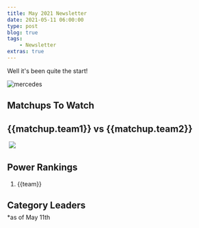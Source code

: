 ```yaml
---
title: May 2021 Newsletter
date: 2021-05-11 06:00:00
type: post
blog: true
tags:
    - Newsletter
extras: true
---
```


Well it's been quite the start!

![mercedes](https://chumley.barstoolsports.com/union/giphy/2021/04/19/85fcdf81.gif?crop=4%3A3)

## Matchups To Watch

<div class="weekContainer" v-for="week in weeks">

<div class="matchupContainer" v-for="matchup in week.matchups">

<!-- add records and place in division -->
<h2>{{matchup.team1}} vs {{matchup.team2}}</h2>
<div class="matchupImages">
<img class="team1Img" :src="matchup.team1Img">
<img class="vsLogo" src="http://static1.comicvine.com/uploads/original/11112/111129141/5440487-1122329314-52705.png">
<img class="team2Img" :src="matchup.team2Img">
</div>
<p :inner-html.prop="matchup.story | newLines"></p>

</div>

</div>

## Power Rankings
<ol>
<li v-for="team in power">{{team}}</li>
</ol>

<h2 class="titleHug">Category Leaders</h2>
*as of May 11th
<LeagueLeaders :categories="categories"/>

<style>
.authorName {
    font-size: 1rem;
}

.titleHug {
    margin-bottom: .3em;
}

.articleContainer {
    display: grid;
    grid-template-columns: auto auto;
    grid-row-gap: 1em;
    grid-column-gap: 1em;
}

@media only screen and (max-width: 1024px) {
    .articleContainer {
        grid-template-columns: auto;
    }
}

.article {
    box-shadow: 0 4px 6px 0 hsla(0, 0%, 0%, 0.2);
    cursor: pointer;
}

.article:hover {
    box-shadow: 0 8px 12px 0 hsla(0, 0%, 0%, 0.4);
}

.article > img {
    display: block;
    width: 100%;
    height: 20em;
    object-fit: cover;
}

.article > div {
    padding: 1em;
    height: 3em;
}

.article h3 {
    margin: 0;
}

.article h3, .article span {
    color: #2c3e50;
}
</style>

<script>
export default {
  data() {
    return {
        weeks: [
            {
                week: 6,
                matchups: [
                    {
                        team1: "Maine Cobra Kai",
                        team1Img: "https://www.gannett-cdn.com/presto/2020/08/18/USAT/c8dde623-1d11-4476-9845-cd85be7e1714-McCullers_on_Kelly_.jpg",
                        team2: "Hone Ron Runners",
                        team2Img: "https://images2.minutemediacdn.com/image/fetch/w_736,h_485,c_fill,g_auto,f_auto/https%3A%2F%2Ftomahawktake.com%2Fwp-content%2Fuploads%2Fgetty-images%2F2017%2F07%2F1228645822-850x560.jpeg",
                        story: "Two top teams in Koufax West. Two top teams to throw jabs on Slack. Let's do it."
                    },
                    {
                        team1: "Torrano Beisbol Birds",
                        team1Img: "https://cdn.theathletic.com/app/uploads/2020/08/18010637/GettyImages-1227944578-scaled-e1597727218605-1024x683.jpg",
                        team2: "Back2Back Jax",
                        team2Img: "https://www.star-telegram.com/latest-news/n8zfgn/picture241010196/alternates/FREE_768/AP20060247327125.jpg",
                        story: "Two top teams in the Aaron East duke it out. Back2Back Jax took their first matchup 7-3."
                    }
                ]
            },
            {
                week: 7,
                matchups: [
                    {
                        team1: "Wayne's Hardware",
                        team1Img: "https://cdn-media.theathletic.com/cdn-cgi/image/fit=cover,width=700,height=466/6GzOnU3pIcCx_pjcqj3WXKaPm_1440x.960.jpg",
                        team2: "CT Clippers",
                        team2Img: "https://img.mlbstatic.com/mlb-images/image/private/t_16x9/t_w1024/mlb/xkktrffpnp0ofjhmjanx",
                        story: "Two top teams in Koufax East in a battle."
                    },
                    {
                        team1: "Torrano Beisbol Birds",
                        team1Img: "https://images2.minutemediacdn.com/image/fetch/w_736,h_485,c_fill,g_auto,f_auto/https%3A%2F%2Fmotorcitybengals.com%2Fwp-content%2Fuploads%2Fimagn-images%2F2017%2F07%2F15652616-850x560.jpeg",
                        team2: "Beanetown Cruz Line",
                        team2Img: "https://ca-times.brightspotcdn.com/dims4/default/7ba7576/2147483647/strip/true/crop/3834x2160+0+0/resize/1486x837!/quality/90/?url=https%3A%2F%2Fcalifornia-times-brightspot.s3.amazonaws.com%2F15%2Fbc%2F24b15625419ba9426c69649483dc%2Fpadres-pirates-baseball-91915.jpg",
                        story: "The defending champ faces a division rival that's currently ahead in the standings."
                    }
                ]
            },
            {
                week: 8,
                matchups: [
                    {
                        team1: "Maine Kobra Kai",
                        team1Img: "https://images2.minutemediacdn.com/image/fetch/c_fill,g_auto,f_auto,h_2134,w_3200/https%3A%2F%2Fsouthsideshowdown.com%2Fwp-content%2Fuploads%2Fgetty-images%2F2017%2F07%2F1311824976.jpeg",
                        team2: "Preston Perennials",
                        team2Img: "https://awaybackgone.com/wp-content/uploads/getty-images/2017/07/1166518231-1.jpeg",
                        story: "Strong contenders in Koufax West face off."
                    },
                    {
                        team1: "Torrano Beisbol Birds",
                        team1Img: "https://cdn.vox-cdn.com/thumbor/HrGZ4ZCyKNb5yp4P0JdWYUSPFYE=/0x0:3000x2000/1200x800/filters:focal(1189x86:1669x566)/cdn.vox-cdn.com/uploads/chorus_image/image/61623767/1037822020.jpg.0.jpg",
                        team2: "The Gamblers",
                        team2Img: "https://bosoxinjection.com/wp-content/uploads/getty-images/2020/03/1209878262.jpeg",
                        story: "The Torrano Beisbol birds continue their gauntlet of a May against the mighty Gamblers."
                    }
                ]
            },
            {
                week: 9,
                matchups: [
                    {
                        team1: "Hone Ron Runners",
                        team1Img: "https://ca-times.brightspotcdn.com/dims4/default/58a82aa/2147483647/strip/true/crop/4211x2808+0+0/resize/1486x991!/quality/90/?url=https%3A%2F%2Fcalifornia-times-brightspot.s3.amazonaws.com%2Fde%2Fb9%2F4f461cf24127a5e18133134db654%2Fangels-rangers-baseball-63647.jpg",
                        team2: "Preston Perennials",
                        team2Img: "https://patch.com/img/cdn20/getty/22848544/20210126/015211/styles/patch_image/public/gettyimages-1172348002___26134307227.jpg",
                        story: "Another strong Koufax West battle."
                    }
                ]
            }
        ],
        power: [
            "Back2Back Jax",
            "The Gamblers",
            "Maine Cobra Kai",
            "Big League Chu",
            "Wayne's Hardware",
            "Preston Perennials",
            "CT Clippers",
            "Hone Ron Runners",
            "Torrano Beisbol Birds",
            "Beanetown Cruz Line",	
            "Bringers of W.A.R.",
            "Mookie and The Betts",
            "Springfield Isotopes",
            "The Emporium",
            "Team Riptide",
            "Forgot About Trea",
            "Fried Chicken Sandwich",
            "Vlad and The Inhalers",
            "The Royal Rooters",
            "Cat Scratch Fever",
        ],
        categories: [
            {
                category: 'Runs',
                value: 197,
                udlTeam: 'Back2Back Jax',
                udlTeamLogo: 'https://larrybrownsports.com/wp-content/uploads/2016/07/max-scherzer-eyes.jpg',
                playerName: 'Isiah Kiner-Falefa',
                playerImage: 'https://www.staradvertiser.com/wp-content/uploads/2019/08/web1_AP19244132668428.jpg'
            },
            {
                category: 'Home Runs',
                value: 59,
                udlTeam: 'The Gamblers',
                udlTeamLogo: 'https://i.imgur.com/y1qKgk1.jpg',
                playerName: 'J.D. Martinez',
                playerImage: 'https://bosoxinjection.com/wp-content/uploads/imagn-images/2017/07/14505162.jpeg'
            },
            {
                category: 'RBI',
                value: 198,
                udlTeam: 'Back2Back Jax',
                udlTeamLogo: 'https://larrybrownsports.com/wp-content/uploads/2016/07/max-scherzer-eyes.jpg',
                playerName: 'Trey Mancini',
                playerImage: 'https://cdn.theathletic.com/app/uploads/2019/07/03014435/USATSI_12978999-1024x745.jpg'
            },
            {
                category: 'Stolen Bases',
                value: 35,
                udlTeam: 'Back2Back Jax',
                udlTeamLogo: 'https://larrybrownsports.com/wp-content/uploads/2016/07/max-scherzer-eyes.jpg',
                playerName: 'Whit Merrfield',
                playerImage: 'https://primetimesportstalk.com/wp-content/uploads/2020/01/USATSI_13371086-0x0_c.jpg'
            },
            {
                category: 'OBP',
                value: .3481,
                udlTeam: 'Preston Perennials',
                udlTeamLogo: 'http://vandenberg.id.au/uploads/images/PP-small.jpg',
                playerName: 'Max Muncy',
                playerImage: 'https://www.gannett-cdn.com/presto/2018/10/27/USAT/a77fa33c-5fe3-4dc7-b268-f4b1eba43e79-USATSI_11529191.jpg'
            },
            {
                category: 'Strikeouts',
                value: 301,
                udlTeam: 'Big League Chu',
                udlTeamLogo: 'https://img.fantrax.com/logos/tmLogo_x1joq2kojf9xmujh_512.jpg',
                playerName: 'Tyler Glasnow',
                playerImage: 'https://cloudfront-us-east-1.images.arcpublishing.com/tbt/BAH2AEZJBJDTLOVG57OFMDBSUA.JPG'
            },
            {
                category: 'Quality Starts',
                value: 22,
                udlTeam: 'Tie - The Royal Rooters and CT Clippers',
                udlTeamLogo: 'https://g.espncdn.com/lm-static/logo-packs/core/Incredibles/incredibles_8.svg',
                playerName: 'Kyle Gibson',
                playerImage: 'https://www.star-telegram.com/latest-news/istua3/picture245795435/alternates/FREE_1140/Kyle%20Gibson%20art%200916.jpg'
            },
            {
                category: 'ERA',
                value: 3.061,
                udlTeam: 'Hone Ron Runners',
                udlTeamLogo: 'https://g.espncdn.com/lm-static/logo-packs/core/Solo/ESPN_Star_Wars_Lando-01.svg',
                playerName: 'Jacob DeGrom',
                playerImage: 'https://res-2.cloudinary.com/ybmedia/image/upload/c_crop,h_1123,w_2000,x_0,y_28/c_fill,f_auto,h_495,q_auto,w_880/v1/m/2/3/2323efe5c4e7689fa1bda72af9e0feb85312935a/12534647.jpg'
            },
            {
                category: 'WHIP',
                value: 1.045,
                udlTeam: 'Back2Back Jax',
                udlTeamLogo: 'https://larrybrownsports.com/wp-content/uploads/2016/07/max-scherzer-eyes.jpg',
                playerName: 'Max Scherzer',
                playerImage: 'https://storage.googleapis.com/afs-prod/media/3e5246784bcb4707bcb33a032917e63a/3000.jpeg'
            },
            {
                category: 'Saves + Holds',
                value: 31,
                udlTeam: 'Big League Chu',
                udlTeamLogo: 'https://img.fantrax.com/logos/tmLogo_x1joq2kojf9xmujh_512.jpg',
                playerName: 'Ian Kennedy',
                playerImage: 'https://www.star-telegram.com/latest-news/nkmhvy/picture251246969/alternates/LANDSCAPE_1140/AP21124587190671.jpg'
            }
        ]
    };
  },
}
</script>